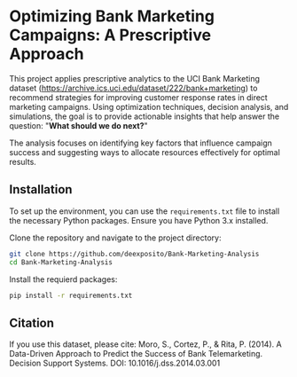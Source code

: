 # **Optimizing Bank Marketing Campaigns: A Prescriptive Approach**
This project applies prescriptive analytics to the UCI Bank Marketing dataset (https://archive.ics.uci.edu/dataset/222/bank+marketing) to recommend strategies for improving customer response rates in direct marketing campaigns. Using optimization techniques, decision analysis, and simulations, the goal is to provide actionable insights that help answer the question: "**What should we do next?**" 

The analysis focuses on identifying key factors that influence campaign success and suggesting ways to allocate resources effectively for optimal results.


## Installation
To set up the environment, you can use the `requirements.txt` file to install the necessary Python packages. Ensure you have Python 3.x installed.

Clone the repository and navigate to the project directory:
```bash
git clone https://github.com/deexposito/Bank-Marketing-Analysis
cd Bank-Marketing-Analysis
```
Install the requierd packages:
```bash
pip install -r requirements.txt
```
## Citation
If you use this dataset, please cite: Moro, S., Cortez, P., & Rita, P. (2014). A Data-Driven Approach to Predict the Success of Bank Telemarketing. Decision Support Systems. DOI: 10.1016/j.dss.2014.03.001
